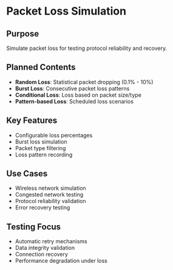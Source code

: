 # Packet Loss Simulation

## Purpose
Simulate packet loss for testing protocol reliability and recovery.

## Planned Contents
- **Random Loss**: Statistical packet dropping (0.1% - 10%)
- **Burst Loss**: Consecutive packet loss patterns
- **Conditional Loss**: Loss based on packet size/type
- **Pattern-based Loss**: Scheduled loss scenarios

## Key Features
- Configurable loss percentages
- Burst loss simulation
- Packet type filtering
- Loss pattern recording

## Use Cases
- Wireless network simulation
- Congested network testing
- Protocol reliability validation
- Error recovery testing

## Testing Focus
- Automatic retry mechanisms
- Data integrity validation
- Connection recovery
- Performance degradation under loss